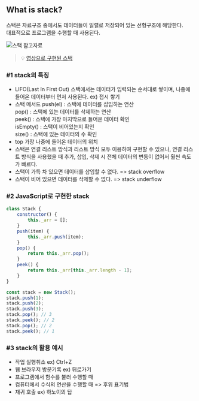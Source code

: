 ## What is stack?

스택은 자료구조 중에서도 데이터들이 일렬로 저장되어 있는 선형구조에 해당한다.  
대표적으로 프로그램을 수행할 때 사용된다.

![스택 참고자료](https://images.velog.io/images/solseye/post/4352d56e-f491-4e84-892a-1134761077ad/stack%20%E1%84%8E%E1%85%A1%E1%86%B7%E1%84%80%E1%85%A9.jpeg)

> 💡 [영상으로 구현된 스택](https://visualgo.net/ko/list)

### #1 stack의 특징

- LIFO(Last In First Out)
  스택에서는 데이터가 입력되는 순서대로 쌓이며, 나중에 들어온 데이터부터 먼저 사용된다. ex) 접시 쌓기
- 스택 메서드
  push(el) : 스택에 데이터를 삽입하는 연산  
  pop() : 스택에 있는 데이터를 삭제하는 연산  
  peek() : 스택에 가장 마지막으로 들어온 데이터 확인  
  isEmpty() : 스택이 비어있는지 확인  
  size() : 스택에 있는 데이터의 수 확인
- top
  가장 나중에 들어온 데이터의 위치
- 스택은 연결 리스트 방식과 리스트 방식 모두 이용하여 구현할 수 있으나, 연결 리스트 방식을 사용했을 때 추가, 삽입, 삭제 시 전체 데이터의 변동이 없어서 훨씬 속도가 빠르다.
- 스택이 가득 차 있으면 데이터를 삽입할 수 없다. => stack overflow
- 스택이 비어 있으면 데이터를 삭제할 수 없다. => stack underflow

### #2 JavaScript로 구현한 stack

```javascript
class Stack {
	constructor() {
		this._arr = [];
	}
	push(item) {
		this._arr.push(item);
	}
	pop() {
		return this._arr.pop();
	}
	peek() {
		return this._arr[this._arr.length - 1];
	}
}

const stack = new Stack();
stack.push(1);
stack.push(2);
stack.push(3);
stack.pop(); // 3
stack.peek(); // 2
stack.pop(); // 2
stack.peek(); // 1
```

### #3 stack의 활용 예시

- 작업 실행취소 ex) Ctrl+Z
- 웹 브라우저 방문기록 ex) 뒤로가기
- 프로그램에서 함수를 불러 수행할 때
- 컴퓨터에서 수식의 연산을 수행할 때 => 후위 표기법
- 재귀 호출 ex) 하노이의 탑
